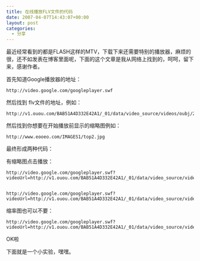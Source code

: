 ```yaml
---
title: 在线播放FLV文件的代码
date: 2007-04-07T14:43:07+00:00
layout: post
categories:
  - 分享
---
```

最近经常看到的都是FLASH这样的MTV，下载下来还需要特别的播放器，麻烦的很，还不如发表在博客里面呢，下面的这个文章是我从网络上找到的，呵呵，留下来，感谢作者。

首先知道Google播放器的地址：
```
http://video.google.com/googleplayer.swf
```

然后找到 flv文件的地址，例如：
```
http://v1.ouou.com/BAB51A4D332E42A1/_01/data/video_source/videos/oubj/2007/02/01/1170295437055.flv
```

<!--more-->

然后找到你想要在开始播放前显示的缩略图例如：
```
http://www.eooeo.com/IMAGES1/top2.jpg
```

最终形成两种代码：

有缩略图点击播放：
```
http://video.google.com/googleplayer.swf?videoUrl=http://v1.ouou.com/BAB51A4D332E42A1/_01/data/video_source/videos/oubj/2007/02/01/1170295437055.flv&thumbnailUrl=http://www.eooeo.com/IMAGES1/top2.jpg&playerMode=normal


http://video.google.com/googleplayer.swf?videoUrl=http://v1.ouou.com/BAB51A4D332E42A1/_01/data/video_source/videos/oubj/2007/02/01/1170295437055.flv&thumbnailUrl=http://www.eooeo.com/IMAGES1/top2.jpg&playerMode=normal&autoPlay=true
```

缩率图也可以不要：
```
http://video.google.com/googleplayer.swf?videoUrl=http://v1.ouou.com/BAB51A4D332E42A1/_01/data/video_source/videos/oubj/2007/02/01/1170295437055.flv
```

OK啦

下面就是一个小实验，嘿嘿。